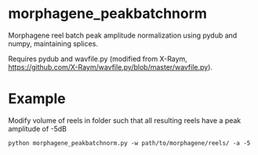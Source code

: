 # morphagene_peakbatchnorm
Morphagene reel batch peak amplitude normalization using pydub and numpy, maintaining splices.

Requires pydub and wavfile.py (modified from X-Raym, https://github.com/X-Raym/wavfile.py/blob/master/wavfile.py).

# Example
Modify volume of reels in folder such that all resulting reels have a peak amplitude of -5dB
```
python morphagene_peakbatchnorm.py -w path/to/morphagene/reels/ -a -5
```
